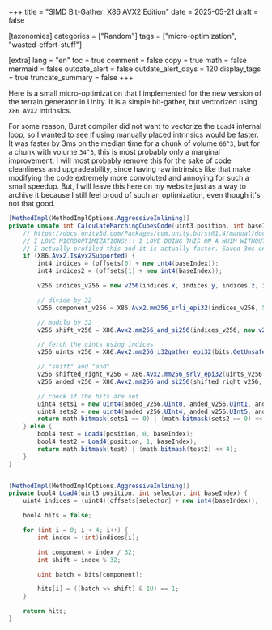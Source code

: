 +++
title = "SIMD Bit-Gather: X86 AVX2 Edition"
date = 2025-05-21
draft = false

[taxonomies]
categories = ["Random"]
tags = ["micro-optimization", "wasted-effort-stuff"]

[extra]
lang = "en"
toc = true
comment = false
copy = true
math = false
mermaid = false
outdate_alert = false
outdate_alert_days = 120
display_tags = true
truncate_summary = false
+++


Here is a small micro-optimization that I implemented for the new version of the terrain generator in Unity.
It is a simple bit-gather, but vectorized using ``X86 AVX2`` intrinsics.


For some reason, Burst compiler did not want to vectorize the ``Load4`` internal loop, so I wanted to see if using manually placed intrinsics would be faster.
It was faster by 3ms on the median time for a chunk of volume ``66^3``, but for a chunk with volume ``34^3``, this is most probably only a marginal improvement. I will most probably remove this for the sake of code cleanliness and upgradeability, since having raw intrinsics like that make modifying the code extremely more convoluted and annoying for such a small speedup. But, I will leave this here on my website just as a way to archive it because I still feel proud of such an optimization, even though it's not that good.

```cs
[MethodImpl(MethodImplOptions.AggressiveInlining)]
private unsafe int CalculateMarchingCubesCode(uint3 position, int baseIndex) {
    // https://docs.unity3d.com/Packages/com.unity.burst@1.4/manual/docs/CSharpLanguageSupport_BurstIntrinsics.html
    // I LOVE MICROOPTIMIZATIONS!!! I LOVE DOING THIS ON A WHIM WITHOUT ACTUALLY TRUSTING PROFILER DATA!!!!
    // I actually profiled this and it is actually faster. Saved 3ms on the median time. Pretty good desu
    if (X86.Avx2.IsAvx2Supported) {
        int4 indices = (offsets[0] + new int4(baseIndex));
        int4 indices2 = (offsets[1] + new int4(baseIndex));

        v256 indices_v256 = new v256(indices.x, indices.y, indices.z, indices.w, indices2.x, indices2.y, indices2.z, indices2.w);

        // divide by 32
        v256 component_v256 = X86.Avx2.mm256_srli_epi32(indices_v256, 5);

        // modulo by 32
        v256 shift_v256 = X86.Avx2.mm256_and_si256(indices_v256, new v256(31u));

        // fetch the uints using indices
        v256 uints_v256 = X86.Avx2.mm256_i32gather_epi32(bits.GetUnsafeReadOnlyPtr(), component_v256, 4);

        // "shift" and "and"
        v256 shifted_right_v256 = X86.Avx2.mm256_srlv_epi32(uints_v256, shift_v256);
        v256 anded_v256 = X86.Avx2.mm256_and_si256(shifted_right_v256, new v256(1u));

        // check if the bits are set
        uint4 sets1 = new uint4(anded_v256.UInt0, anded_v256.UInt1, anded_v256.UInt2, anded_v256.UInt3);
        uint4 sets2 = new uint4(anded_v256.UInt4, anded_v256.UInt5, anded_v256.UInt6, anded_v256.UInt7);
        return math.bitmask(sets1 == 0) | (math.bitmask(sets2 == 0) << 4);
    } else {
        bool4 test = Load4(position, 0, baseIndex);
        bool4 test2 = Load4(position, 1, baseIndex);
        return math.bitmask(test) | (math.bitmask(test2) << 4);
    }
}


[MethodImpl(MethodImplOptions.AggressiveInlining)]
private bool4 Load4(uint3 position, int selector, int baseIndex) {
    uint4 indices = (uint4)(offsets[selector] + new int4(baseIndex));

    bool4 hits = false;

    for (int i = 0; i < 4; i++) {
        int index = (int)indices[i];

        int component = index / 32;
        int shift = index % 32;

        uint batch = bits[component];

        hits[i] = ((batch >> shift) & 1U) == 1;
    }

    return hits;
}
```